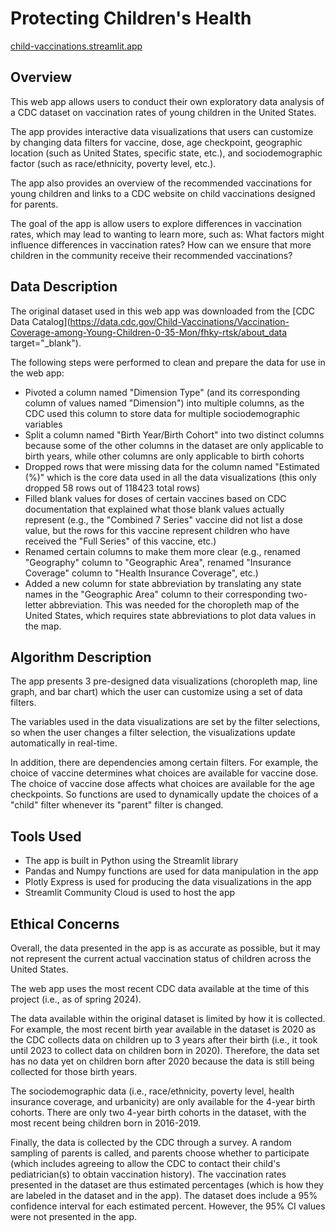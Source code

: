 # Protecting Children's Health

[child-vaccinations.streamlit.app](https://child-vaccinations.streamlit.app/)

## Overview

This web app allows users to conduct their own exploratory data analysis of a CDC dataset on vaccination rates of young children in the United States.

The app provides interactive data visualizations that users can customize by changing data filters for vaccine, dose, age checkpoint, geographic location (such as United States, specific state, etc.), and sociodemographic factor (such as race/ethnicity, poverty level, etc.).

The app also provides an overview of the recommended vaccinations for young children and links to a CDC website on child vaccinations designed for parents.

The goal of the app is allow users to explore differences in vaccination rates, which may lead to wanting to learn more, such as: What factors might influence differences in vaccination rates? How can we ensure that more children in the community receive their recommended vaccinations?

## Data Description

The original dataset used in this web app was downloaded from the [CDC Data Catalog](https://data.cdc.gov/Child-Vaccinations/Vaccination-Coverage-among-Young-Children-0-35-Mon/fhky-rtsk/about_data target="_blank"). 

The following steps were performed to clean and prepare the data for use in the web app:

- Pivoted a column named "Dimension Type" (and its corresponding column of values named "Dimension") into multiple columns, as the CDC used this column to store data for multiple sociodemographic variables
- Split a column named "Birth Year/Birth Cohort" into two distinct columns because some of the other columns in the dataset are only applicable to birth years, while other columns are only applicable to birth cohorts
- Dropped rows that were missing data for the column named "Estimated (%)" which is the core data used in all the data visualizations (this only dropped 58 rows out of 118423 total rows)
- Filled blank values for doses of certain vaccines based on CDC documentation that explained what those blank values actually represent (e.g., the "Combined 7 Series" vaccine did not list a dose value, but the rows for this vaccine represent children who have received the "Full Series" of this vaccine, etc.)
- Renamed certain columns to make them more clear (e.g., renamed "Geography" column to "Geographic Area", renamed "Insurance Coverage" column to "Health Insurance Coverage", etc.)
- Added a new column for state abbreviation by translating any state names in the "Geographic Area" column to their corresponding two-letter abbreviation. This was needed for the choropleth map of the United States, which requires state abbreviations to plot data values in the map.

## Algorithm Description

The app presents 3 pre-designed data visualizations (choropleth map, line graph, and bar chart) which the user can customize using a set of data filters.

The variables used in the data visualizations are set by the filter selections, so when the user changes a filter selection, the visualizations update automatically in real-time.

In addition, there are dependencies among certain filters. For example, the choice of vaccine determines what choices are available for vaccine dose. The choice of vaccine dose affects what choices are available for the age checkpoints. So functions are used to dynamically update the choices of a "child" filter whenever its "parent" filter is changed.

## Tools Used

- The app is built in Python using the Streamlit library
- Pandas and Numpy functions are used for data manipulation in the app
- Plotly Express is used for producing the data visualizations in the app
- Streamlit Community Cloud is used to host the app

## Ethical Concerns

Overall, the data presented in the app is as accurate as possible, but it may not represent the current actual vaccination status of children across the United States.

The web app uses the most recent CDC data available at the time of this project (i.e., as of spring 2024).

The data available within the original dataset is limited by how it is collected. For example, the most recent birth year available in the dataset is 2020 as the CDC collects data on children up to 3 years after their birth (i.e., it took until 2023 to collect data on children born in 2020). Therefore, the data set has no data yet on children born after 2020 because the data is still being collected for those birth years.

The sociodemographic data (i.e., race/ethnicity, poverty level, health insurance coverage, and urbanicity) are only available for the 4-year birth cohorts. There are only two 4-year birth cohorts in the dataset, with the most recent being children born in 2016-2019.

Finally, the data is collected by the CDC through a survey. A random sampling of parents is called, and parents choose whether to participate (which includes agreeing to allow the CDC to contact their child's pediatrician(s) to obtain vaccination history). The vaccination rates presented in the dataset are thus estimated percentages (which is how they are labeled in the dataset and in the app). The dataset does include a 95% confidence interval for each estimated percent. However, the 95% CI values were not presented in the app.